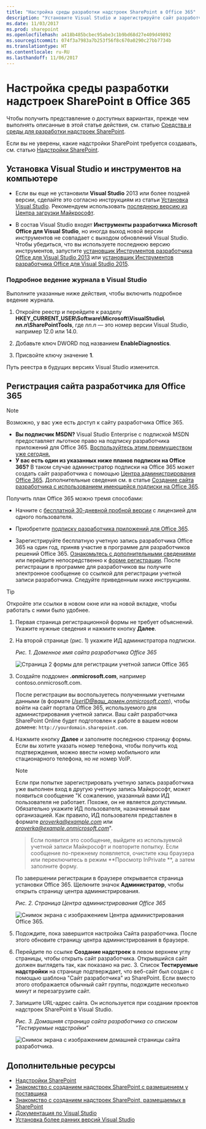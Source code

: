 ```yaml
---
title: "Настройка среды разработки надстроек SharePoint в Office 365"
description: "Установите Visual Studio и зарегистрируйте сайт разработчика Office 365."
ms.date: 11/03/2017
ms.prod: sharepoint
ms.openlocfilehash: a418b485bcbec95abe3c1b9bd68d27e409d49892
ms.sourcegitcommit: 074f3a7983a7b253f56f8c670a0290c27bb7734b
ms.translationtype: HT
ms.contentlocale: ru-RU
ms.lasthandoff: 11/06/2017
---
```

# <a name="set-up-a-development-environment-for-sharepoint-add-ins-on-office-365"></a>Настройка среды разработки надстроек SharePoint в Office 365

Чтобы получить представление о доступных вариантах, прежде чем выполнять описанные в этой статье действия, см. статью [Средства и среды для разработки надстроек SharePoint](tools-and-environments-for-developing-sharepoint-add-ins.md). 

Если вы не уверены, какие надстройки SharePoint требуется создавать, см. статью [Надстройки SharePoint](sharepoint-add-ins.md).
 
<a name="devenv_vs"> </a>
## <a name="install-visual-studio-and-tools-on-your-computer"></a>Установка Visual Studio и инструментов на компьютере

- Если вы еще не установили **Visual Studio** 2013 или более поздней версии, сделайте это согласно инструкциям из статьи [Установка Visual Studio](https://docs.microsoft.com/ru-RU/visualstudio/install/install-visual-studio). Рекомендуем использовать [последнюю версию из Центра загрузки Майкрософт](https://www.visualstudio.com/downloads/download-visual-studio-vs).

- В состав Visual Studio входят **Инструменты разработчика Microsoft Office для Visual Studio**, но иногда выход новой версии инструментов не совпадает с выходом обновлений Visual Studio. Чтобы убедиться, что вы используете последнюю версию инструментов, запустите [установщик Инструментов разработчика Office для Visual Studio 2013](http://aka.ms/OfficeDevToolsForVS2013) или [установщик Инструментов разработчика Office для Visual Studio 2015](http://aka.ms/OfficeDevToolsForVS2015). 

### <a name="verbose-logging-in-visual-studio"></a>Подробное ведение журнала в Visual Studio

Выполните указанные ниже действия, чтобы включить подробное ведение журнала.

1. Откройте реестр и перейдите к разделу **HKEY_CURRENT_USER\Software\Microsoft\VisualStudio\ _nn.n_\SharePointTools**, где _nn.n_ — это номер версии Visual Studio, например 12.0 или 14.0.

2. Добавьте ключ DWORD под названием **EnableDiagnostics**.

3. Присвойте ключу значение **1**.

Путь реестра в будущих версиях Visual Studio изменится.

<a name="o365_signup"> </a>
## <a name="sign-up-for-an-office-365-developer-site"></a>Регистрация сайта разработчика для Office 365

> [!NOTE]
> Возможно, у вас уже есть доступ к сайту разработчика Office 365. 
> - **Вы подписчик MSDN?** Visual Studio Enterprise с подпиской MSDN предоставляет льготное право на подписку разработчика приложений для Office 365. [Воспользуйтесь этим преимуществом уже сегодня.](https://msdn.microsoft.com/subscriptions/manage/default.aspx) 
> - **У вас есть один из указанных ниже планов подписки на Office 365?** В таком случае администратор подписки на Office 365 может создать сайт разработчика с помощью [Центра администрирования Office 365](https://portal.microsoftonline.com/admin/default.aspx). Дополнительные сведения см. в статье [Создание сайта разработчика с использованием имеющейся подписки на Office 365](create-a-developer-site-on-an-existing-office-365-subscription.md). 
 

Получить план Office 365 можно тремя способами:

- Начните с [бесплатной 30-дневной пробной версии](https://portal.microsoftonline.com/Signup/MainSignUp.aspx?OfferId=6881A1CB-F4EB-4db3-9F18-388898DAF510&amp;DL=DEVELOPERPACK) с лицензией для одного пользователя.

- Приобретите [подписку разработчика приложений для Office 365](https://portal.microsoftonline.com/Signup/MainSignUp.aspx?OfferId=C69E7747-2566-4897-8CBA-B998ED3BAB88&amp;DL=DEVELOPERPACK). 

- Зарегистрируйте бесплатную учетную запись разработчика Office 365 на один год, приняв участие в программе для разработчиков решений Office 365. [Ознакомьтесь с дополнительными сведениями](http://dev.office.com/devprogram) или перейдите непосредственно к [форме регистрации](https://profile.microsoft.com/RegSysProfileCenter/wizardnp.aspx?wizid=14b845d0-938c-45af-b061-f798fbb4d170). После регистрации в программе для разработчиков вы получите электронное сообщение со ссылкой для регистрации учетной записи разработчика. Следуйте приведенным ниже инструкциям.

> [!TIP]
> Откройте эти ссылки в новом окне или на новой вкладке, чтобы работать с ними было удобнее.

1. Первая страница регистрационной формы не требует объяснений. Укажите нужные сведения и нажмите кнопку **Далее**.
    
2. На второй странице (рис. 1) укажите ИД администратора подписки.
    
   *Рис. 1. Доменное имя сайта разработчика Office 365*

   ![Страница 2 формы для регистрации учетной записи Office 365](../images/ff384c69-56bf-4ceb-81c3-8b874e2407f0.png) 

3. Создайте поддомен **.onmicrosoft.com**, например contoso.onmicrosoft.com. 
    
    После регистрации вы воспользуетесь полученными учетными данными (в формате *UserID@ваш_домен.onmicrosoft.com*), чтобы войти на сайт портала Office 365, используемого для администрирования учетной записи. Ваш сайт разработчика SharePoint Online будет подготовлен к работе в вашем новом домене: `http://yourdomain.sharepoint.com`.

4. Нажмите кнопку **Далее** и заполните последнюю страницу формы. Если вы хотите указать номер телефона, чтобы получить код подтверждения, можно ввести номер мобильного или стационарного телефона, но *не* номер VoIP.

   > [!NOTE]
   > Если при попытке зарегистрировать учетную запись разработчика уже выполнен вход в другую учетную запись Майкрософт, может появиться сообщение "К сожалению, указанный вами ИД пользователя не работает. Похоже, он не является допустимым. Обязательно укажите ИД пользователя, назначенный вам организацией. Как правило, ИД пользователя представлен в формате *proverka@example.com* или *proverka@example.onmicrosoft.com*". 
   
   > Если появится это сообщение, выйдите из используемой учетной записи Майкрософт и повторите попытку. Если сообщение по-прежнему появляется, очистите кэш браузера или переключитесь в режим **Просмотр InPrivate **, а затем заполните форму.

   По завершении регистрации в браузере открывается страница установки Office 365. Щелкните значок **Администратор**, чтобы открыть страницу центра администрирования.

   *Рис. 2. Страница Центра администрирования Office 365*

   ![Снимок экрана с изображением Центра администрирования Office 365.](../images/SP15_Office365AdminInset_border.png)

5. Подождите, пока завершится настройка Сайта разработчика. После этого обновите страницу центра администрирования в браузере.
    
6. Перейдите по ссылке **Создание надстроек** в левом верхнем углу страницы, чтобы открыть сайт разработчика. Открывшийся сайт должен выглядеть так, как показано на рис. 3. Список **Тестируемые надстройки** на странице подтверждает, что веб-сайт был создан с помощью шаблона "Сайт разработчика" из SharePoint. Если вместо этого отображается обычный сайт группы, подождите несколько минут и перезагрузите сайт.
 
7. Запишите URL-адрес сайта. Он используется при создании проектов надстроек SharePoint в Visual Studio.

   *Рис. 3. Домашняя страница сайта разработчика со списком "Тестируемые надстройки"*

   ![Снимок экрана с изображением домашней страницы сайта разработчика.](../images/SP15_DeveloperSiteHome_border.png)
 

## <a name="additional-resources"></a>Дополнительные ресурсы
<a name="SP15SetupSPO365_bk_addlresources"> </a>

- [Надстройки SharePoint](sharepoint-add-ins.md)
- [Знакомство с созданием надстроек SharePoint с размещением у поставщика](get-started-creating-provider-hosted-sharepoint-add-ins.md)
- [Знакомство с созданием надстроек SharePoint, размещаемых в SharePoint](get-started-creating-sharepoint-hosted-sharepoint-add-ins.md) 
- [Документация по Visual Studio](https://docs.microsoft.com/ru-RU/visualstudio/)
- [Установка более ранних версий Visual Studio](https://msdn.microsoft.com/library/da049020-cfda-40d7-8ff4-7492772b620f.aspx)
    
 
